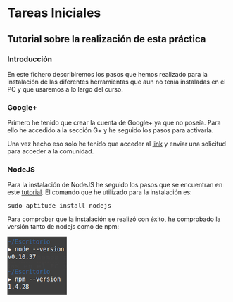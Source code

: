 # Tareas Iniciales

## Tutorial sobre la realización de esta práctica

### Introducción

En este fichero describiremos los pasos que hemos realizado para la instalación de las diferentes herramientas que aun no tenía instaladas en el PC y que usaremos a lo largo del curso.

### Google+

Primero he tenido que crear la cuenta de Google+ ya que no poseía. Para ello he accedido a la sección G+ y he seguido los pasos para activarla.

Una vez hecho eso solo he tenido que acceder al [link](https://plus.google.com/u/1/communities/111920114018766363342) y enviar una solicitud para acceder a la comunidad.

### NodeJS

Para la instalación de NodeJS he seguido los pasos que se encuentran en este [tutorial](http://blog.jorgeivanmeza.com/2012/01/instalacion-de-nodejs-en-gnulinux-ubuntumint/). El comando que he utilizado para la instalación es:

<pre>sudo aptitude install nodejs</pre>

Para comprobar que la instalación se realizó con éxito, he comprobado la versión tanto de nodejs como de npm:

![Captura uno](/img/capt0.png)
